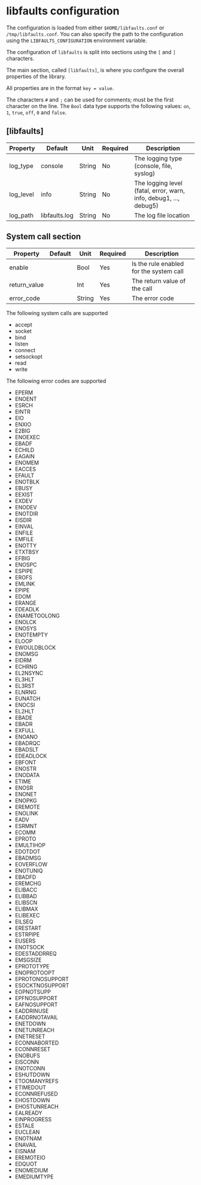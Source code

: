 # libfaults configuration

The configuration is loaded from either `$HOME/libfaults.conf` or `/tmp/libfaults.conf`.
You can also specify the path to the configuration using the `LIBFAULTS_CONFIGURATION`
environment variable.

The configuration of `libfaults` is split into sections using the `[` and `]` characters.

The main section, called `[libfaults]`, is where you configure the overall properties
of the library.

All properties are in the format `key = value`.

The characters `#` and `;` can be used for comments; must be the first character on the line.
The `Bool` data type supports the following values: `on`, `1`, `true`, `off`, `0` and `false`.

## [libfaults]

| Property | Default | Unit | Required | Description |
|----------|---------|------|----------|-------------|
| log_type | console | String | No | The logging type (console, file, syslog) |
| log_level | info | String | No | The logging level (fatal, error, warn, info, debug1, ..., debug5) |
| log_path | libfaults.log | String | No | The log file location |

## System call section

| Property | Default | Unit | Required | Description |
|----------|---------|------|----------|-------------|
| enable | | Bool | Yes | Is the rule enabled for the system call |
| return_value | | Int | Yes | The return value of the call |
| error_code | | String | Yes | The error code |

The following system calls are supported

* accept
* socket
* bind
* listen
* connect
* setsockopt
* read
* write

The following error codes are supported

* EPERM
* ENOENT
* ESRCH
* EINTR
* EIO
* ENXIO
* E2BIG
* ENOEXEC
* EBADF
* ECHILD
* EAGAIN
* ENOMEM
* EACCES
* EFAULT
* ENOTBLK
* EBUSY
* EEXIST
* EXDEV
* ENODEV
* ENOTDIR
* EISDIR
* EINVAL
* ENFILE
* EMFILE
* ENOTTY
* ETXTBSY
* EFBIG
* ENOSPC
* ESPIPE
* EROFS
* EMLINK
* EPIPE
* EDOM
* ERANGE
* EDEADLK
* ENAMETOOLONG
* ENOLCK
* ENOSYS
* ENOTEMPTY
* ELOOP
* EWOULDBLOCK
* ENOMSG
* EIDRM
* ECHRNG
* EL2NSYNC
* EL3HLT
* EL3RST
* ELNRNG
* EUNATCH
* ENOCSI
* EL2HLT
* EBADE
* EBADR
* EXFULL
* ENOANO
* EBADRQC
* EBADSLT
* EDEADLOCK
* EBFONT
* ENOSTR
* ENODATA
* ETIME
* ENOSR
* ENONET
* ENOPKG
* EREMOTE
* ENOLINK
* EADV
* ESRMNT
* ECOMM
* EPROTO
* EMULTIHOP
* EDOTDOT
* EBADMSG
* EOVERFLOW
* ENOTUNIQ
* EBADFD
* EREMCHG
* ELIBACC
* ELIBBAD
* ELIBSCN
* ELIBMAX
* ELIBEXEC
* EILSEQ
* ERESTART
* ESTRPIPE
* EUSERS
* ENOTSOCK
* EDESTADDRREQ
* EMSGSIZE
* EPROTOTYPE
* ENOPROTOOPT
* EPROTONOSUPPORT
* ESOCKTNOSUPPORT
* EOPNOTSUPP
* EPFNOSUPPORT
* EAFNOSUPPORT
* EADDRINUSE
* EADDRNOTAVAIL
* ENETDOWN
* ENETUNREACH
* ENETRESET
* ECONNABORTED
* ECONNRESET
* ENOBUFS
* EISCONN
* ENOTCONN
* ESHUTDOWN
* ETOOMANYREFS
* ETIMEDOUT
* ECONNREFUSED
* EHOSTDOWN
* EHOSTUNREACH
* EALREADY
* EINPROGRESS
* ESTALE
* EUCLEAN
* ENOTNAM
* ENAVAIL
* EISNAM
* EREMOTEIO
* EDQUOT
* ENOMEDIUM
* EMEDIUMTYPE
